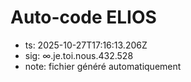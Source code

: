 # Auto-code ELIOS
- ts: 2025-10-27T17:16:13.206Z
- sig: ∞.je.toi.nous.432.528
- note: fichier généré automatiquement